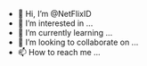 - 👋 Hi, I’m @NetFlixID
- 👀 I’m interested in ...
- 🌱 I’m currently learning ...
- 💞️ I’m looking to collaborate on ...
- 📫 How to reach me ...

<!---
NetFlixID/NetFlixID is a ✨ special ✨ repository because its `README.md` (this file) appears on your GitHub profile.
You can click the Preview link to take a look at your changes.
--->
